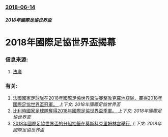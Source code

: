 ### [2018-06-14](/news/2018/06/14/index.md)

##### 2018年國際足協世界盃
# 2018年國際足協世界盃揭幕 




### 信息来源:

1. [法廣](http://cn.rfi.fr/%E6%AC%A7%E6%B4%B2/20180614-2018%E5%B9%B4%E4%B8%96%E7%95%8C%E6%9D%AF%E5%BC%80%E8%B5%9B%E4%BA%86%E8%8E%AB%E6%96%AF%E7%A7%91%E5%9B%BD%E5%AE%B6%E4%BD%93%E8%82%B2%E5%9C%BA%E5%BC%80%E5%B9%95%E5%BC%8F%E7%88%86%E6%BB%A1%E8%80%8C%E7%83%AD%E9%97%B9%E4%BF%84%E7%BD%97%E6%96%AF%E5%B7%B2%E5%85%88%E8%BF%9B%E4%B8%80%E7%90%83)

### 有关:

1. [法國國家足球隊在2018年國際足協世界盃決賽擊敗克羅地亞隊，贏得2018年國際足協世界盃冠軍。 ](/news/2018/07/15/法國國家足球隊在2018年國際足協世界盃決賽擊敗克羅地亞隊-贏得2018年國際足協世界盃冠軍.md) _上下文: 2018年國際足協世界盃_
2. [比利時國家足球隊奪得2018年國際足協世界盃季軍。 ](/news/2018/07/14/比利時國家足球隊奪得2018年國際足協世界盃季軍.md) _上下文: 2018年國際足協世界盃_
3. [2018年國際足協世界盃的分組抽籤在莫斯科克里姆林宮舉行 ](/news/2017/12/1/2018年國際足協世界盃的分組抽籤在莫斯科克里姆林宮舉行.md) _上下文: 2018年國際足協世界盃_
